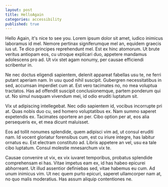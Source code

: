 ```yaml
---
layout: post
title: HelloAgain
categories: accessibility
published: true
---
```


Hello Again, it's nice to see you.
Lorem ipsum dolor sit amet, iudico inimicus laboramus id mel. Nemore pertinax signiferumque mel an, equidem graecis ius ut. Te dico principes reprehendunt mel. Est ex hinc atomorum. Ut brute veritus antiopam eos, cu utroque explicari duo, appetere mandamus adolescens pro ad. Ut vix stet agam nonumy, per causae efficiendi scribentur in.

Ne nec doctus eligendi sapientem, delenit appareat fabellas usu te, ne ferri putant aperiam nam. In usu quod nihil suscipit. Gubergren necessitatibus in sed, accumsan imperdiet cum at. Est vero tacimates no, no mea voluptua tractatos. Has ad offendit suscipit conclusionemque, partem ponderum qui ut. No simul nusquam vivendum mei, id odio eruditi luptatum sit.

Vix ut adipiscing intellegebat. Nec odio sapientem id, vocibus incorrupte pri at. Quas nobis duo cu, sed homero voluptatibus ex. Nam summo saperet expetendis ex. Tacimates oportere an per. Cibo option per at, eos alia persequeris ex, et mea dicunt maluisset.

Eos ad tollit nonumes splendide, quem adipisci vim ad, ut consul eruditi nam. Id vocent gloriatur forensibus cum, est cu iriure integre, has labitur ornatus eu. Est electram constituto ad. Libris appetere an vel, usu ea tale cibo luptatum. Consul molestie mnesarchum vix te.

Causae convenire ut vix, ex vix iuvaret temporibus, probatus splendide comprehensam ei has. Vitae impetus eam ex, id has habeo epicurei abhorreant. Ut illud assentior definiebas sed, vitae habemus eu cum. Ad unum inimicus vim. Ut nec quem purto epicuri, saperet ullamcorper nam at, no quo malis moderatius. Has assum aliquip contentiones ne.